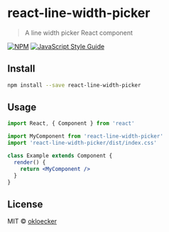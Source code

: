 # react-line-width-picker

> A line width picker React component

[![NPM](https://img.shields.io/npm/v/react-line-width-picker.svg)](https://www.npmjs.com/package/react-line-width-picker) [![JavaScript Style Guide](https://img.shields.io/badge/code_style-standard-brightgreen.svg)](https://standardjs.com)

## Install

```bash
npm install --save react-line-width-picker
```

## Usage

```jsx
import React, { Component } from 'react'

import MyComponent from 'react-line-width-picker'
import 'react-line-width-picker/dist/index.css'

class Example extends Component {
  render() {
    return <MyComponent />
  }
}
```

## License

MIT © [okloecker](https://github.com/okloecker)
